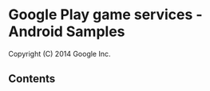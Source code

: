 Google Play game services - Android Samples
===========================================
Copyright (C) 2014 Google Inc.

<h2>Contents</h2>


